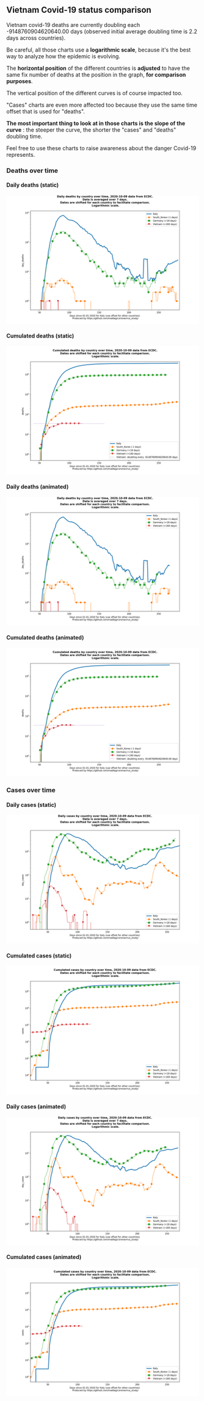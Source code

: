 ## Vietnam Covid-19 status comparison 

Vietnam covid-19 deaths are currently doubling each -9148760904620640.00 days (observed initial average doubling time is 2.2 days across countries).



Be careful, all those charts use a **logarithmic scale**, because it's the best way to analyze how the epidemic is evolving.
 
The **horizontal position** of the different countries is **adjusted** to have the same fix number of deaths at the position in the graph, **for comparison purposes**.

The vertical position of the different curves is of course impacted too.

"Cases" charts are even more affected too because they use the same time offset that is used for "deaths".

**The most important thing to look at in those charts is the slope of the curve** : the steeper the curve, the shorter the "cases" and "deaths" doubling time.

Feel free to use these charts to raise awareness about the danger Covid-19 represents. 


 
### Deaths over time
 
#### Daily deaths (static)
![Vietnam covid-19 daily deaths static chart](https://raw.githubusercontent.com/madlag/coronavirus_study/master/notebooks/graphs/2020-10-09/countries/Vietnam/2020-10-09_Vietnam_day_deaths.png "Vietnam covid-19 day_deaths static chart")   
 
#### Cumulated deaths (static)
![Vietnam covid-19 cumulated deaths static chart](https://raw.githubusercontent.com/madlag/coronavirus_study/master/notebooks/graphs/2020-10-09/countries/Vietnam/2020-10-09_Vietnam_deaths.png "Vietnam covid-19 deaths static chart")   
 
#### Daily deaths (animated)
![Vietnam covid-19 daily deaths animated chart](https://raw.githubusercontent.com/madlag/coronavirus_study/master/notebooks/graphs/2020-10-09/countries/Vietnam/2020-10-09_Vietnam_day_deaths.gif "Vietnam covid-19 day_deaths animated chart")   
 
#### Cumulated deaths (animated)
![Vietnam covid-19 cumulated deaths animated chart](https://raw.githubusercontent.com/madlag/coronavirus_study/master/notebooks/graphs/2020-10-09/countries/Vietnam/2020-10-09_Vietnam_deaths.gif "Vietnam covid-19 deaths animated chart")   

 
### Cases over time
 
#### Daily cases (static)
![Vietnam covid-19 daily cases static chart](https://raw.githubusercontent.com/madlag/coronavirus_study/master/notebooks/graphs/2020-10-09/countries/Vietnam/2020-10-09_Vietnam_day_cases.png "Vietnam covid-19 day_cases static chart")   
 
#### Cumulated cases (static)
![Vietnam covid-19 cumulated cases static chart](https://raw.githubusercontent.com/madlag/coronavirus_study/master/notebooks/graphs/2020-10-09/countries/Vietnam/2020-10-09_Vietnam_cases.png "Vietnam covid-19 cases static chart")   
 
#### Daily cases (animated)
![Vietnam covid-19 daily cases animated chart](https://raw.githubusercontent.com/madlag/coronavirus_study/master/notebooks/graphs/2020-10-09/countries/Vietnam/2020-10-09_Vietnam_day_cases.gif "Vietnam covid-19 day_cases animated chart")   
 
#### Cumulated cases (animated)
![Vietnam covid-19 cumulated cases animated chart](https://raw.githubusercontent.com/madlag/coronavirus_study/master/notebooks/graphs/2020-10-09/countries/Vietnam/2020-10-09_Vietnam_cases.gif "Vietnam covid-19 cases animated chart")   

